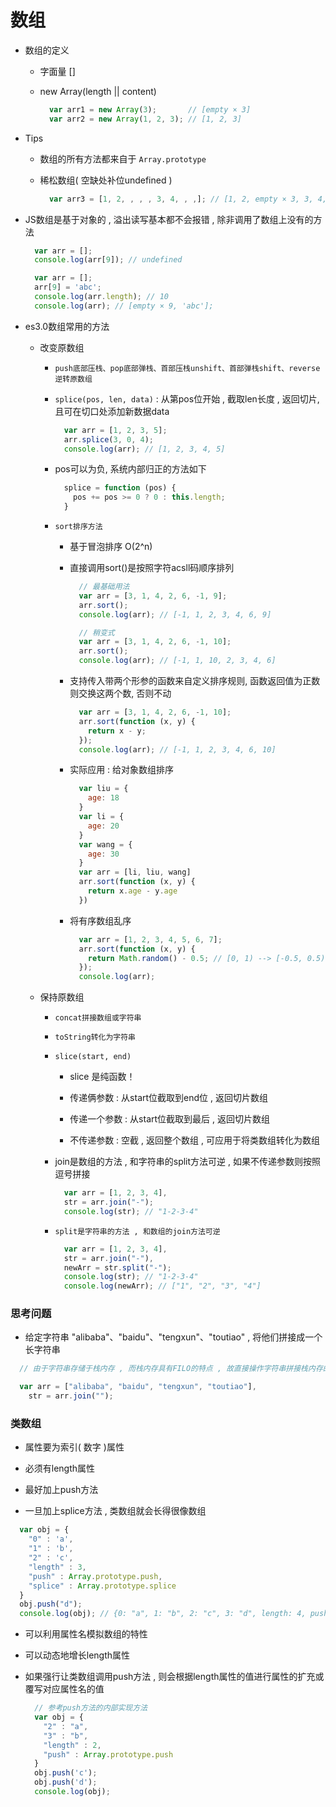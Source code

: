# 数组

- 数组的定义

  - 字面量 []

  - new Array(length || content)

    ```js
      var arr1 = new Array(3);       // [empty × 3]
      var arr2 = new Array(1, 2, 3); // [1, 2, 3]
    ```

- Tips

  - 数组的所有方法都来自于 ```Array.prototype```

  - 稀松数组( 空缺处补位undefined )

    ```js
      var arr3 = [1, 2, , , , 3, 4, , ,]; // [1, 2, empty × 3, 3, 4, empty × 2]
    ```

- JS数组是基于对象的 , 溢出读写基本都不会报错 , 除非调用了数组上没有的方法

  ```js
    var arr = [];
    console.log(arr[9]); // undefined
  ```

  ```js
    var arr = [];
    arr[9] = 'abc';
    console.log(arr.length); // 10
    console.log(arr); // [empty × 9, 'abc'];
  ```

- es3.0数组常用的方法

  - 改变原数组

    - ```push底部压栈、pop底部弹栈、首部压栈unshift、首部弹栈shift、reverse逆转原数组```

    - ```splice(pos, len, data)``` : 从第pos位开始 , 截取len长度 , 返回切片, 且可在切口处添加新数据data

      ```js
        var arr = [1, 2, 3, 5];
        arr.splice(3, 0, 4);
        console.log(arr); // [1, 2, 3, 4, 5]
      ```

    - pos可以为负, 系统内部归正的方法如下

      ```js
        splice = function (pos) {
          pos += pos >= 0 ? 0 : this.length;
        }
      ```

    - ```sort排序方法```

      - 基于冒泡排序 O(2^n)

      - 直接调用sort()是按照字符acsll码顺序排列

        ```js
          // 最基础用法
          var arr = [3, 1, 4, 2, 6, -1, 9];
          arr.sort();
          console.log(arr); // [-1, 1, 2, 3, 4, 6, 9]

          // 稍变式
          var arr = [3, 1, 4, 2, 6, -1, 10];
          arr.sort();
          console.log(arr); // [-1, 1, 10, 2, 3, 4, 6]
        ```

      - 支持传入带两个形参的函数来自定义排序规则, 函数返回值为正数则交换这两个数, 否则不动

        ```js
          var arr = [3, 1, 4, 2, 6, -1, 10];
          arr.sort(function (x, y) {
            return x - y;
          });
          console.log(arr); // [-1, 1, 2, 3, 4, 6, 10]
        ```

      - 实际应用 : 给对象数组排序

        ```js
          var liu = {
            age: 18
          }
          var li = {
            age: 20
          }
          var wang = {
            age: 30
          }
          var arr = [li, liu, wang]
          arr.sort(function (x, y) {
            return x.age - y.age
          })
        ```

      - 将有序数组乱序

        ```js
          var arr = [1, 2, 3, 4, 5, 6, 7];
          arr.sort(function (x, y) {
            return Math.random() - 0.5; // [0, 1) --> [-0.5, 0.5)
          });
          console.log(arr);
        ```

  - 保持原数组

    - ```concat拼接数组或字符串```

    - ```toString转化为字符串```

    - ```slice(start, end)```

      - slice 是纯函数！
    
      - 传递俩参数 : 从start位截取到end位 , 返回切片数组

      - 传递一个参数 : 从start位截取到最后 , 返回切片数组

      - 不传递参数 : 空截 , 返回整个数组 , 可应用于将类数组转化为数组

    - join是数组的方法 , 和字符串的split方法可逆 , 如果不传递参数则按照逗号拼接

      ```js
        var arr = [1, 2, 3, 4],
        str = arr.join("-");
        console.log(str); // "1-2-3-4"
      ```

    - ```split是字符串的方法 , 和数组的join方法可逆```

      ```js
        var arr = [1, 2, 3, 4],
        str = arr.join("-"),
        newArr = str.split("-");
        console.log(str); // "1-2-3-4"
        console.log(newArr); // ["1", "2", "3", "4"]
      ```

### 思考问题

- 给定字符串 "alibaba"、"baidu"、"tengxun"、"toutiao" , 将他们拼接成一个长字符串

```js
  // 由于字符串存储于栈内存 , 而栈内存具有FILO的特点 , 故直接操作字符串拼接栈内存的方式效率教低 , 故利用散列结构操作堆内存 , 效率较高

  var arr = ["alibaba", "baidu", "tengxun", "toutiao"],
    str = arr.join("");
```

### 类数组

- 属性要为索引( 数字 )属性

- 必须有length属性

- 最好加上push方法

- 一旦加上splice方法 , 类数组就会长得很像数组

```js
  var obj = {
    "0" : 'a',
    "1" : 'b',
    "2" : 'c',
    "length" : 3,
    "push" : Array.prototype.push,
    "splice" : Array.prototype.splice
  }
  obj.push("d");
  console.log(obj); // {0: "a", 1: "b", 2: "c", 3: "d", length: 4, push: ƒ}
```

- 可以利用属性名模拟数组的特性

- 可以动态地增长length属性

- 如果强行让类数组调用push方法 , 则会根据length属性的值进行属性的扩充或覆写对应属性名的值

  ```js
    // 参考push方法的内部实现方法
    var obj = {
      "2" : "a",
      "3" : "b",
      "length" : 2,
      "push" : Array.prototype.push
    }
    obj.push('c');
    obj.push('d');
    console.log(obj);
  ```